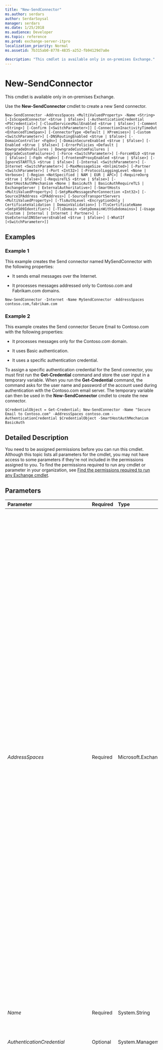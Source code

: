 ```yaml
---
title: "New-SendConnector"
ms.author: serdars
author: SerdarSoysal
manager: serdars
ms.date: 1/25/2018
ms.audience: Developer
ms.topic: reference
ms.prod: exchange-server-itpro
localization_priority: Normal
ms.assetid: 7b315ab0-8778-4835-a252-fb94129d7a8e

description: "This cmdlet is available only in on-premises Exchange."
---
```


# New-SendConnector

This cmdlet is available only in on-premises Exchange. 
  
Use the **New-SendConnector** cmdlet to create a new Send connector.
  
```
New-SendConnector -AddressSpaces <MultiValuedProperty> -Name <String> [-IsScopedConnector <$true | $false>] [-AuthenticationCredential <PSCredential>] [-CloudServicesMailEnabled <$true | $false>] [-Comment <String>] [-Confirm [<SwitchParameter>]] [-ConnectionInactivityTimeOut <EnhancedTimeSpan>] [-ConnectorType <Default | XPremises>] [-Custom <SwitchParameter>] [-DNSRoutingEnabled <$true | $false>] [-DomainController <Fqdn>] [-DomainSecureEnabled <$true | $false>] [-Enabled <$true | $false>] [-ErrorPolicies <Default | DowngradeDnsFailures | DowngradeCustomFailures | UpgradeCustomFailures>] [-Force <SwitchParameter>] [-ForceHELO <$true | $false>] [-Fqdn <Fqdn>] [-FrontendProxyEnabled <$true | $false>] [-IgnoreSTARTTLS <$true | $false>] [-Internal <SwitchParameter>] [-Internet <SwitchParameter>] [-MaxMessageSize <Unlimited>] [-Partner <SwitchParameter>] [-Port <Int32>] [-ProtocolLoggingLevel <None | Verbose>] [-Region <NotSpecified | NAM | EUR | APC>] [-RequireOorg <$true | $false>] [-RequireTLS <$true | $false>] [-SmartHostAuthMechanism <None | BasicAuth | BasicAuthRequireTLS | ExchangeServer | ExternalAuthoritative>] [-SmartHosts <MultiValuedProperty>] [-SmtpMaxMessagesPerConnection <Int32>] [-SourceIPAddress <IPAddress>] [-SourceTransportServers <MultiValuedProperty>] [-TlsAuthLevel <EncryptionOnly | CertificateValidation | DomainValidation>] [-TlsCertificateName <SmtpX509Identifier>] [-TlsDomain <SmtpDomainWithSubdomains>] [-Usage <Custom | Internal | Internet | Partner>] [-UseExternalDNSServersEnabled <$true | $false>] [-WhatIf [<SwitchParameter>]]

```

## Examples
<a name="Examples"> </a>

### Example 1

This example creates the Send connector named MySendConnector with the following properties:
  
- It sends email messages over the Internet.
    
- It processes messages addressed only to Contoso.com and Fabrikam.com domains.
    
```
New-SendConnector -Internet -Name MySendConnector -AddressSpaces contoso.com,fabrikam.com
```

### Example 2

This example creates the Send connector Secure Email to Contoso.com with the following properties:
  
- It processes messages only for the Contoso.com domain.
    
- It uses Basic authentication.
    
- It uses a specific authentication credential.
    
To assign a specific authentication credential for the Send connector, you must first run the **Get-Credential** command and store the user input in a temporary variable. When you run the **Get-Credential** command, the command asks for the user name and password of the account used during authentication with the Contoso.com email server. The temporary variable can then be used in the **New-SendConnector** cmdlet to create the new connector.
  
```
$CredentialObject = Get-Credential; New-SendConnector -Name "Secure Email to Contoso.com" -AddressSpaces contoso.com -AuthenticationCredential $CredentialObject -SmartHostAuthMechanism BasicAuth
```

## Detailed Description
<a name="DetailedDescription"> </a>

You need to be assigned permissions before you can run this cmdlet. Although this topic lists all parameters for the cmdlet, you may not have access to some parameters if they're not included in the permissions assigned to you. To find the permissions required to run any cmdlet or parameter in your organization, see [Find the permissions required to run any Exchange cmdlet](https://technet.microsoft.com/library/mt432940.aspx).
  
## Parameters
<a name="DetailedDescription"> </a>

|**Parameter**|**Required**|**Type**|**Description**|
|:-----|:-----|:-----|:-----|
| _AddressSpaces_ <br/> |Required  <br/> |Microsoft.Exchange.Data.MultiValuedProperty  <br/> | The _AddressSpaces_ parameter specifies the domain names to which the Send connector routes mail. The complete syntax for entering each address space is as follows: < _AddressSpaceType_>:< _AddressSpace_>;< _AddressSpaceCost_>  <br/> **AddressSpaceType**: On an Edge server, the address space type must be  `SMTP`. In the Transport service on a Mailbox server, the address space type may be  `SMTP`,  `X400`, or any other text string. If you omit the address space type, SMTP is assumed.  <br/> **AddressSpace**: For SMTP address space types, the address space that you enter must be RFC 1035-compliant. For example,  `*`,  `*.com`, and  `*.contoso.com` are permitted, but `*contoso.com` is not. For X.400 address space types, the address space that you enter must be RFC 1685-compliant, such aso=MySite;p=MyOrg;a=adatum;c=us. For all other values of address space type, you can enter any text for the address space.  <br/> **AddressSpaceCost**: The valid input range for the cost is from 1 through 100. A lower cost indicates a better route. This parameter is optional. If you omit the address space cost, a cost of 1 is assumed. If you enter a non-SMTP address space that contains the semicolon character (;), you must specify the address space cost.  <br/>  If you specify the address space type or the address space cost, you must enclose the address space in quotation marks ("). For example, the following address space entries are equivalent: <br/>  `"SMTP:contoso.com;1"` <br/>  `"contoso.com;1"` <br/>  `"SMTP:contoso.com"` <br/>  `contoso.com` <br/>  You may specify multiple address spaces by separating the address spaces with commas, for example: `contoso.com,fabrikam.com`. If you specify the address space type or the address space cost, enclose the address space in quotation marks ("), for example:  `"contoso.com;2","fabrikam.com;3"`.  <br/>  If you specify a non-SMTP address space type on a Send connector configured in the Transport service on a Mailbox server, you must configure the following parameters: <br/>  The _SmartHosts_ parameter must be set to a value that specifies a smart host. <br/>  The _DNSRoutingEnabled_ parameter must be set to `$false`.  <br/> > [!NOTE]>  Although you can configure non-SMTP address spaces on a Send connector in the Transport service on a Mailbox server, the Send connector uses SMTP as the transport mechanism to send messages to other messaging servers. Foreign connectors in the Transport service on a Mailbox server are used to send messages to local messaging servers, such as third-party fax gateway servers, which don't use SMTP as their primary transport mechanism. For more information, see[Foreign Connectors](https://technet.microsoft.com/library/21c6a7a9-f4d2-4359-9ac9-930701b63a4e.aspx).           |
| _Name_ <br/> |Required  <br/> |System.String  <br/> |The _Name_ parameter specifies a descriptive name for the connector. <br/> |
| _AuthenticationCredential_ <br/> |Optional  <br/> |System.Management.Automation.PSCredential  <br/> |The _AuthenticationCredential_ parameter specifies a credential object. <br/> This parameter requires you to create a credentials object by using the **Get-Credential** cmdlet. For more information, see[Get-Credential](https://go.microsoft.com/fwlink/p/?linkId=142122).  <br/> |
| _CloudServicesMailEnabled_ <br/> |Optional  <br/> |System.Boolean  <br/> |**Note:**: We recommend that you don't use this parameter unless you are directed to do so by Microsoft Customer Service and Support, or by specific product documentation. Instead, use the Hybrid Configuration wizard to configure mail flow between your on-premises and cloud organizations. For more information, see [Hybrid Configuration wizard](https://technet.microsoft.com/library/hh529921.aspx).  <br/>  The _CloudServicesMailEnabled_ parameter specifies whether the connector is used for hybrid mail flow between an on-premises Exchange environment and Microsoft Office 365. Specifically, this parameter controls how certain internal **X-MS-Exchange-Organization-\*** message headers are handled in messages that are sent between accepted domains in the on-premises and cloud organizations. These headers are collectively known ascross-premises headers.  <br/>  Valid values are: <br/>  `$true`: The connector is used for mail flow in hybrid organizations, so cross-premises headers are preserved or promoted in messages that flow through the connector. This is the default value for connectors that are created by the Hybrid Configuration wizard. Certain **X-MS-Exchange-Organization-\*** headers in outbound messages that are sent from one side of the hybrid organization to the other are converted to **X-MS-Exchange-CrossPremises-\*** headers and are thereby preserved in messages. **X-MS-Exchange-CrossPremises-\*** headers in inbound messages that are received on one side of the hybrid organization from the other are promoted to **X-MS-Exchange-Organization-\*** headers. These promoted headers replace any instances of the same **X-MS-Exchange-Organization-\*** headers that already exist in messages. <br/>  `$false`: The connector isn't used for mail flow in hybrid organizations, so any cross-premises headers are removed from messages that flow through the connector.  <br/> |
| _Comment_ <br/> |Optional  <br/> |System.String  <br/> |The _Comment_ parameter specifies an optional comment. If you specify a value that contains spaces, enclose the value in quotation marks ("), for example: `"This is an admin note"`.  <br/> |
| _Confirm_ <br/> |Optional  <br/> |System.Management.Automation.SwitchParameter  <br/> | The _Confirm_ switch specifies whether to show or hide the confirmation prompt. How this switch affects the cmdlet depends on if the cmdlet requires confirmation before proceeding. <br/>  Destructive cmdlets (for example, **Remove-\*** cmdlets) have a built-in pause that forces you to acknowledge the command before proceeding. For these cmdlets, you can skip the confirmation prompt by using this exact syntax: `-Confirm:$false`.  <br/>  Most other cmdlets (for example, **New-\*** and **Set-\*** cmdlets) don't have a built-in pause. For these cmdlets, specifying the _Confirm_ switch without a value introduces a pause that forces you acknowledge the command before proceeding. <br/> |
| _ConnectionInactivityTimeOut_ <br/> |Optional  <br/> |Microsoft.Exchange.Data.EnhancedTimeSpan  <br/> |The _ConnectionInactivityTimeOut_ parameter specifies the maximum time an idle connection can remain open. The default value is ten minutes. <br/> To specify a value, enter it as a time span:  `dd.hh:mm:ss` where `dd` = days, `hh` = hours, `mm` = minutes, and `ss` = seconds. <br/> For example, to specify fifteen minutes, set it to  `00:15:00`. The valid input range for this parameter is  `00:00:01` to `1.00:00:00`.  <br/> |
| _ConnectorType_ <br/> |Optional  <br/> |Microsoft.Exchange.Data.SendConnectorType  <br/> | The _ConnectorType_parameter specifies whether the connector is used in hybrid deployments to send messages to Office 365. Valid values are:  <br/>  `Default`: The connector isn't used to send messages to Office 365. This is the default value.  <br/>  `XPremises`: The connector is used to send messages to Office 365.  <br/> |
| _Custom_ <br/> |Optional  <br/> |System.Management.Automation.SwitchParameter  <br/> | The _Custom_ parameter specifies the `Custom` usage type. The usage type specifies the permissions and authentication methods assigned to the Send connector. If you use the _Custom_ parameter, you can't use any of the following parameters: <br/> _Internal_ <br/> _Internet_ <br/> _Partner_ <br/> _Usage_ <br/>  For more information about Send connector usage types, permissions, and authentication methods, see[Send Connectors](https://technet.microsoft.com/library/6aa19a12-c7b2-4eac-a8dc-9a4d26919ac5.aspx).  <br/> |
| _DNSRoutingEnabled_ <br/> |Optional  <br/> |System.Boolean  <br/> |The _DNSRoutingEnabled_ parameter specifies whether the Send connector uses Domain Name System (DNS) to route mail. Valid values for this parameter are `$true` or `$false`. The default value is  `$true`. If you specify a _SmartHosts_ parameter, the _DNSRoutingEnabled_ parameter must be `$false`.  <br/> |
| _DomainController_ <br/> |Optional  <br/> |Microsoft.Exchange.Data.Fqdn  <br/> |The _DomainController_ parameter specifies the domain controller that's used by this cmdlet to read data from or write data to Active Directory. You identify the domain controller by its fully qualified domain name (FQDN). For example, `dc01.contoso.com`.  <br/> The _DomainController_ parameter isn't supported on Edge Transport servers. An Edge Transport server uses the local instance of Active Directory Lightweight Directory Services (AD LDS) to read and write data. <br/> |
| _DomainSecureEnabled_ <br/> |Optional  <br/> |System.Boolean  <br/> | The _DomainSecureEnabled_ parameter enables mutual Transport Layer Security (TLS) authentication for the domains serviced by the Send connector when set to `$true`. Mutual TLS authentication functions correctly only if the following conditions are met:  <br/> _DomainSecureEnabled_ is set to `$true`.  <br/> _DNSRoutingEnabled_ is set to `$true`.  <br/> _IgnoreSTARTTLS_ is set to `$false`.  <br/>  The wildcard character (*) isn't supported in domains configured for mutual TLS authentication. The same domain must also be defined on the corresponding Receive connector, and in the value of the _TLSReceiveDomainSecureList_ attribute of the transport configuration. <br/>  The default value for the _DomainSecureEnabled_ parameter is `$false` for the following types of Send connectors: <br/>  Those defined in the Transport service on a Mailbox server. <br/>  User-created Send connectors defined on an Edge server. <br/>  The default value is `$true` for a default Send connector defined on an Edge server. <br/> |
| _Enabled_ <br/> |Optional  <br/> |System.Boolean  <br/> |The _Enabled_ parameter specifies whether to enable the Send connector to process email messages. Valid values are `$true` or `$false`. The default value is  `$true`.  <br/> |
| _ErrorPolicies_ <br/> |Optional  <br/> |Microsoft.Exchange.Data.ErrorPolicies  <br/> | The _ErrorPolicies_ parameter specifies how communication errors are treated. Possible values are the following: <br/>  `Default`: A non-delivery report (NDR) is generated for communication errors.  <br/>  `DowngradeDnsFailures`: All DNS errors are treated as transient.  <br/>  `DowngradeCustomFailures`: Particular SMTP errors are treated as transient.  <br/>  `UpgradeCustomFailures` Custom transient failures are upgraded and treated as permanent failures. <br/>  Multiple values can be specified for this parameter, separated by commas. <br/>  Specify a value other than `Default` for this parameter only if this Send connector is used to send messages over a reliable and well-defined communication channel where communication errors aren't expected. For example, consider specifying a value other than `Default` if this Send connector is used to send messages to a partner. <br/> |
| _Force_ <br/> |Optional  <br/> |System.Management.Automation.SwitchParameter  <br/> |The _Force_ switch specifies whether to suppress warning or confirmation messages. You can use this switch to run tasks programmatically where prompting for administrative input is inappropriate. You don't need to specify a value with this switch. <br/> |
| _ForceHELO_ <br/> |Optional  <br/> |System.Boolean  <br/> |The _ForceHELO_ parameter specifies whether HELO is sent instead of the default EHLO. Valid values are `$true` or `$false`. The default value is  `$false`.  <br/> |
| _Fqdn_ <br/> |Optional  <br/> |Microsoft.Exchange.Data.Fqdn  <br/> | The _Fqdn_ parameter specifies the FQDN used as the source server for connected messaging servers that use the Send connector to receive outgoing messages. The value of this parameter is displayed to connected messaging servers whenever a source server name is required, as in the following examples: <br/>  In the EHLO/HELO command when the Send connector communicates with the next hop messaging server <br/>  In the most recent `Received` header field added to the message by the next hop messaging server after the message leaves the Transport service on a Mailbox server or an Edge server <br/>  During TLS authentication <br/>  The default value of the _Fqdn_ parameter is `$null`. This means the default FQDN value is the FQDN of the Mailbox server or Edge server that contains the Send connector.  <br/> |
| _FrontendProxyEnabled_ <br/> |Optional  <br/> |System.Boolean  <br/> |The _FrontendProxyEnabled_ parameter routes outbound messages through the CAS server, where destination specific routing, such as DNS or IP address, is set, when the parameter is set to `$true`.  <br/> |
| _IgnoreSTARTTLS_ <br/> |Optional  <br/> |System.Boolean  <br/> |The _IgnoreSTARTTLS_ parameter specifies whether to ignore the StartTLS option offered by a remote sending server. This parameter is used with remote domains. This parameter must be set to `$false` if the _RequireTLS_ parameter is set to `$true`. Valid values for this parameter are  `$true` or `$false`.  <br/> |
| _Internal_ <br/> |Optional  <br/> |System.Management.Automation.SwitchParameter  <br/> | The _Internal_ parameter specifies the `Internal` usage type. The usage type specifies the permissions and authentication methods assigned to the Send connector. If you use the _Internal_ parameter, you can't use any of the following parameters: <br/> _Custom_ <br/> _Internet_ <br/> _Partner_ <br/> _Usage_ <br/>  For more information about Send connector usage types, permissions, and authentication methods, see[Send Connectors](https://technet.microsoft.com/library/6aa19a12-c7b2-4eac-a8dc-9a4d26919ac5.aspx).  <br/> |
| _Internet_ <br/> |Optional  <br/> |System.Management.Automation.SwitchParameter  <br/> | The _Internet_ parameter specifies the `Internet` usage type. The usage type specifies the permissions and authentication methods assigned to the Send connector. If you use the _Internet_ parameter, you can't use any of the following parameters: <br/> _Custom_ <br/> _Internal_ <br/> _Partner_ <br/> _Usage_ <br/>  For more information about Send connector usage types, permissions, and authentication methods, see[Send Connectors](https://technet.microsoft.com/library/6aa19a12-c7b2-4eac-a8dc-9a4d26919ac5.aspx).  <br/> |
| _IsScopedConnector_ <br/> |Optional  <br/> |System.Boolean  <br/> |The _IsScopedConnector_ parameter specifies the availability of the connector to other Mailbox servers with the Transport service. When the value of this parameter is `$false`, the connector can be used by all Mailbox servers in the Exchange organization. When the value of this parameter is  `$true`, the connector can only be used by Transport service on Mailbox servers in the same Active Directory site. The default value is  `$false`.  <br/> |
| _MaxMessageSize_ <br/> |Optional  <br/> |Microsoft.Exchange.Data.Unlimited  <br/> | The _MaxMessageSize_ parameter specifies the maximum size of a message that can pass through a connector. The default value is 25 MB. <br/>  When you enter a value, qualify the value with one of the following units: <br/>  `B` (bytes) <br/>  `KB` (kilobytes) <br/>  `MB` (megabytes) <br/>  `GB` (gigabytes) <br/>  `TB` (terabytes) <br/>  Unqualified values are typically treated as bytes, but small values may be rounded up to the nearest kilobyte. <br/>  Values entered in bytes are rounded up to nearest kilobyte. The valid input range for this parameter is 0 to 2147483647 bytes. To remove the message size limit on a Send connector, enter a value of `unlimited`.  <br/> |
| _Partner_ <br/> |Optional  <br/> |System.Management.Automation.SwitchParameter  <br/> | The _Partner_ parameter specifies the `Partner` usage type. The usage type specifies the permissions and authentication methods assigned to the Send connector. If you use the _Partner_ parameter, you can't use any of the following parameters: <br/> _Custom_ <br/> _Internal_ <br/> _Internet_ <br/> _Usage_ <br/>  For more information about Send connector usage types, permissions, and authentication methods, see[Send Connectors](https://technet.microsoft.com/library/6aa19a12-c7b2-4eac-a8dc-9a4d26919ac5.aspx).  <br/> |
| _Port_ <br/> |Optional  <br/> |System.Int32  <br/> |The _Port_ parameter specifies the port number for smart host forwarding, if you specify a value in the _SmartHosts_ parameter. The valid input range is an integer from 0 through 65535. The default value is 25. In most organizations, the port number is set to 25. <br/> |
| _ProtocolLoggingLevel_ <br/> |Optional  <br/> |Microsoft.Exchange.Data.ProtocolLoggingLevel  <br/> |The _ProtocolLoggingLevel_ parameter specifies whether to enable protocol logging. `Verbose` enables protocol logging. `None` disables protocol logging. The location of the Send connector protocol logs for all Send connectors configured in the Transport service on a Mailbox server or on an Edge server is specified with the _SendProtocolLogPath_ parameter of the **Set-TransportService** cmdlet. <br/> |
| _Region_ <br/> |Optional  <br/> |Microsoft.Exchange.Data.SendConnectorRegion  <br/> |This parameter is reserved for internal Microsoft use.  <br/> |
| _RequireOorg_ <br/> |Optional  <br/> |System.Boolean  <br/> |This parameter is reserved for internal Microsoft use.  <br/> |
| _RequireTLS_ <br/> |Optional  <br/> |System.Boolean  <br/> |The _RequireTLS_ parameter specifies whether all messages sent through this connector must be transmitted using TLS. The default value is `$false`.  <br/> |
| _SmartHostAuthMechanism_ <br/> |Optional  <br/> |Microsoft.Exchange.Data.Directory.SystemConfiguration.SmtpSendConnectorConfig+AuthMechanisms  <br/> |The _SmartHostAuthMechanism_ parameter specifies the smart host authentication mechanism to use for authentication with a remote server. Use this parameter only when a smart host is configured and the _DNSRoutingEnabled_ parameter is set to `$false`. Valid values are  `None`,  `BasicAuth`,  `BasicAuthRequireTLS`,  `ExchangeServer`, and  `ExternalAuthoritative`. All values are mutually exclusive. If you select  `BasicAuth` or `BasicAuthRequireTLS`, you must use the _AuthenticationCredential_ parameter to specify the authentication credential. <br/> |
| _SmartHosts_ <br/> |Optional  <br/> |Microsoft.Exchange.Data.MultiValuedProperty  <br/> |The _SmartHosts_ parameter specifies the smart hosts the Send connector uses to route mail. This parameteris required if you set the _DNSRoutingEnabled_ parameter to `$false` and it must be specified on the same command line. The _SmartHosts_ parameter takes one or more FQDNs, such as `server.contoso.com`, or one or more IP addresses, or a combination of both FQDNs and IP addresses. If you enter an IP address, you must enter the IP address as a literal. For example,  `10.10.1.1`. The smart host identity can be the FQDN of a smart-host server, a mail exchanger (MX) record, or an address (A) record. If you configure an FQDN as the smart host identity, the source server for the Send connector must be able to use DNS name resolution to locate the smart-host server.  <br/> To enter multiple values and overwrite any existing entries, use the following syntax:  `<value1>,<value2>...`. If the values contain spaces or otherwise require quotation marks, you need to use the following syntax:  `"<value1>","<value2>"...`.  <br/> To add or remove one or more values without affecting any existing entries, use the following syntax:  `@{Add="<value1>","<value2>"...; Remove="<value1>","<value2>"...}`.  <br/> |
| _SmtpMaxMessagesPerConnection_ <br/> |Optional  <br/> |System.Int32  <br/> |The _SmtpMaxMessagesPerConnection_ parameter specifies the maximum number of messages the server can send per connection. <br/> |
| _SourceIPAddress_ <br/> |Optional  <br/> |System.Net.IPAddress  <br/> |The _SourceIPAddress_ parameter specifies the local IP address to use as the endpoint for an SMTP connection to a remote messaging server. The default IP address is `0.0.0.0`. This value means that the server can use any available local IP address. This parameter is valid only for Send connectors configured on an Edge server.  <br/> |
| _SourceTransportServers_ <br/> |Optional  <br/> |Microsoft.Exchange.Data.MultiValuedProperty  <br/> |The _SourceTransportServers_ parameter specifies the names of the Mailbox servers that can use this Send connector. This parameter isn't valid for Send connectors configured on an Edge server. <br/> To enter multiple values and overwrite any existing entries, use the following syntax:  `<value1>,<value2>...`. If the values contain spaces or otherwise require quotation marks, you need to use the following syntax:  `"<value1>","<value2>"...`.  <br/> To add or remove one or more values without affecting any existing entries, use the following syntax:  `@{Add="<value1>","<value2>"...; Remove="<value1>","<value2>"...}`.  <br/> |
| _TlsAuthLevel_ <br/> |Optional  <br/> |Microsoft.Exchange.Data.TlsAuthLevel  <br/> | The _TlsAuthLevel_ parameter specifies the TLS authentication level that is used for outbound TLS connections established by this Send connector. Valid values are: <br/>  `EncryptionOnly`: TLS is used only to encrypt the communication channel. No certificate authentication is performed.  <br/>  `CertificateValidation`: TLS is used to encrypt the channel and certificate chain validation and revocation lists checks are performed.  <br/>  `DomainValidation`: In addition to channel encryption and certificate validation, the Send connector also verifies that the FQDN of the target certificate matches the domain specified in the _TlsDomain_ parameter. If no domain is specified in the _TlsDomain_ parameter, the FQDN on the certificate is compared with the recipient's domain. <br/>  You can't specify a value for this parameter if the _IgnoreSTARTTLS_ parameter is set to `$true`, or if the _RequireTLS_ parameter is set to `$false`.  <br/> |
| _TlsCertificateName_ <br/> |Optional  <br/> |Microsoft.Exchange.Data.SmtpX509Identifier  <br/> |The _TlsCertificateName_ parameter specifies the X.509 certificate to use for TLS encryption. A valid value for this parameter is `"<I>X.500Issuer<S>X.500Subject"`. The _X.500Issuer_ value is found in the certificate's `Issuer` field, and the _X.500Subject_ value is found in the certificate's `Subject` field. You can find these values by running the **Get-ExchangeCertificate** cmdlet. Or, after you run **Get-ExchangeCertificate** to find the thumbprint value of the certificate, run the command `$TLSCert = Get-ExchangeCertificate -Thumbprint <Thumbprint>`, run the command  `$TLSCertName = "<I>$($TLSCert.Issuer)<S>$($TLSCert.Subject)"`, and then use the value  `$TLSCertName` for this parameter. <br/> |
| _TlsDomain_ <br/> |Optional  <br/> |Microsoft.Exchange.Data.SmtpDomainWithSubdomains  <br/> | The _TlsDomain_ parameter specifies the domain name that the Send connector uses to verify the FQDN of the target certificate when establishing a TLS secured connection. <br/>  This parameter is used only if the _TlsAuthLevel_ parameter is set to `DomainValidation`.  <br/>  A value for this parameter is required if: <br/>  The _TLSAuthLevel_ parameter is set to `DomainValidation`.  <br/>  The _DNSRoutingEnabled_ parameter is set to `$false` (smart host Send connector). <br/> |
| _Usage_ <br/> |Optional  <br/> |Microsoft.Exchange.Management.SystemConfigurationTasks.NewSendConnector+UsageType  <br/> | The _Usage_ parameter specifies the default permissions and authentication methods assigned to the Send connector. The valid values are as follows: `Custom`,  `Internal`,  `Internet`, or  `Partner`. The default is  `Custom`.  <br/>  If you use the _Usage_ parameter, you can't use any of the following parameters: <br/> _Custom_ <br/> _Internal_ <br/> _Internet_ <br/> _Partner_ <br/>  For more information about Send connector usage types, permissions, and authentication methods, see[Send Connectors](https://technet.microsoft.com/library/6aa19a12-c7b2-4eac-a8dc-9a4d26919ac5.aspx).  <br/> |
| _UseExternalDNSServersEnabled_ <br/> |Optional  <br/> |System.Boolean  <br/> |The _UseExternalDNSServersEnabled_ parameter specifies whether this Send connector uses the external DNS list specified by the _ExternalDNSServers_ parameter of the **Set-TransportService** cmdlet. The default value is `$false`.  <br/> |
| _WhatIf_ <br/> |Optional  <br/> |System.Management.Automation.SwitchParameter  <br/> |The _WhatIf_ switch simulates the actions of the command. You can use this switch to view the changes that would occur without actually applying those changes. You don't need to specify a value with this switch. <br/> |
   
## Input Types
<a name="InputTypes"> </a>

To see the input types that this cmdlet accepts, see [Cmdlet Input and Output Types](http://go.microsoft.com/fwlink/p/?linkId=616387). If the Input Type field for a cmdlet is blank, the cmdlet doesn't accept input data. 
  
## Return Types
<a name="ReturnTypes"> </a>

To see the return types, which are also known as output types, that this cmdlet accepts, see [Cmdlet Input and Output Types](http://go.microsoft.com/fwlink/p/?linkId=616387). If the Output Type field is blank, the cmdlet doesn't return data. 
  

